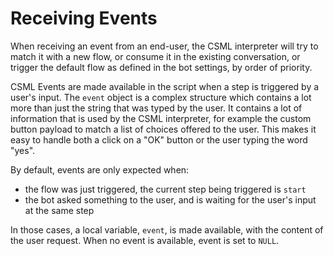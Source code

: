 # Receiving Events

When receiving an event from an end-user, the CSML interpreter will try to match it with a new flow, or consume it in the existing conversation, or trigger the default flow as defined in the bot settings, by order of priority.

CSML Events are made available in the script when a step is triggered by a user's input. The `event` object is a complex structure which contains a lot more than just the string that was typed by the user. It contains a lot of information that is used by the CSML interpreter, for example the custom button payload to match a list of choices offered to the user. This makes it easy to handle both a click on a "OK" button or the user typing the word "yes".

By default, events are only expected when:

* the flow was just triggered, the current step being triggered is `start`
* the bot asked something to the user, and is waiting for the user's input at the same step

In those cases, a local variable, `event`, is made available, with the content of the user request. When no event is available, event is set to `NULL`.

## 

